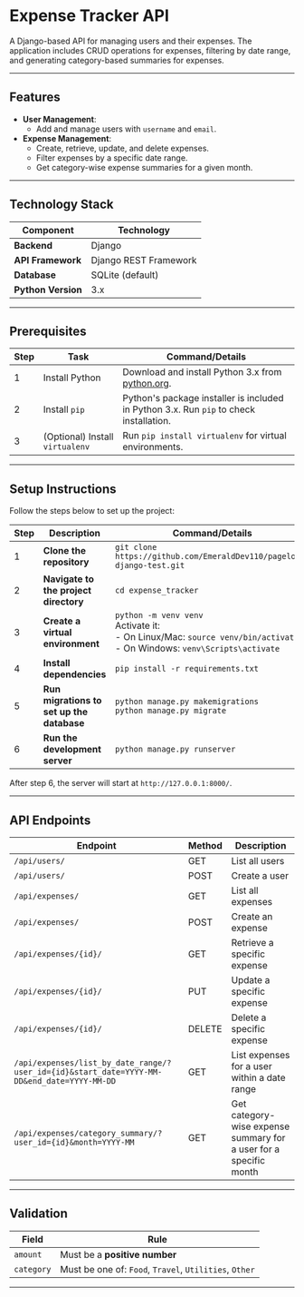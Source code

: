 # Expense Tracker API

A Django-based API for managing users and their expenses. The application includes CRUD operations for expenses, filtering by date range, and generating category-based summaries for expenses.

---

## Features

- **User Management**:
  - Add and manage users with `username` and `email`.
- **Expense Management**:
  - Create, retrieve, update, and delete expenses.
  - Filter expenses by a specific date range.
  - Get category-wise expense summaries for a given month.

---

## Technology Stack

| Component          | Technology            |
| ------------------ | --------------------- |
| **Backend**        | Django                |
| **API Framework**  | Django REST Framework |
| **Database**       | SQLite (default)      |
| **Python Version** | 3.x                   |

---

## Prerequisites

| Step | Task                            | Command/Details                                                                        |
| ---- | ------------------------------- | -------------------------------------------------------------------------------------- |
| 1    | Install Python                  | Download and install Python 3.x from [python.org](https://www.python.org/downloads/).  |
| 2    | Install `pip`                   | Python's package installer is included in Python 3.x. Run `pip` to check installation. |
| 3    | (Optional) Install `virtualenv` | Run `pip install virtualenv` for virtual environments.                                 |

---

## Setup Instructions

Follow the steps below to set up the project:

| Step | Description                               | Command/Details                                                                                                              |
| ---- | ----------------------------------------- | ---------------------------------------------------------------------------------------------------------------------------- |
| 1    | **Clone the repository**                  | `git clone https://github.com/EmeraldDev110/pageloot-django-test.git`                                                        |
| 2    | **Navigate to the project directory**     | `cd expense_tracker`                                                                                                         |
| 3    | **Create a virtual environment**          | `python -m venv venv`<br>Activate it:<br>- On Linux/Mac: `source venv/bin/activate`<br>- On Windows: `venv\Scripts\activate` |
| 4    | **Install dependencies**                  | `pip install -r requirements.txt`                                                                                            |
| 5    | **Run migrations to set up the database** | `python manage.py makemigrations`<br>`python manage.py migrate`                                                              |
| 6    | **Run the development server**            | `python manage.py runserver`                                                                                                 |

After step 6, the server will start at `http://127.0.0.1:8000/`.

---

## API Endpoints

| Endpoint                                                                                   | Method | Description                                                       |
| ------------------------------------------------------------------------------------------ | ------ | ----------------------------------------------------------------- |
| `/api/users/`                                                                              | GET    | List all users                                                    |
| `/api/users/`                                                                              | POST   | Create a user                                                     |
| `/api/expenses/`                                                                           | GET    | List all expenses                                                 |
| `/api/expenses/`                                                                           | POST   | Create an expense                                                 |
| `/api/expenses/{id}/`                                                                      | GET    | Retrieve a specific expense                                       |
| `/api/expenses/{id}/`                                                                      | PUT    | Update a specific expense                                         |
| `/api/expenses/{id}/`                                                                      | DELETE | Delete a specific expense                                         |
| `/api/expenses/list_by_date_range/?user_id={id}&start_date=YYYY-MM-DD&end_date=YYYY-MM-DD` | GET    | List expenses for a user within a date range                      |
| `/api/expenses/category_summary/?user_id={id}&month=YYYY-MM`                               | GET    | Get category-wise expense summary for a user for a specific month |

---

## Validation

| Field      | Rule                                                   |
| ---------- | ------------------------------------------------------ |
| `amount`   | Must be a **positive number**                          |
| `category` | Must be one of: `Food`, `Travel`, `Utilities`, `Other` |

---

